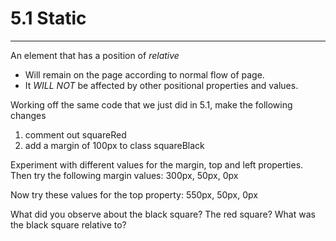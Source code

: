 # 5.1 Static

---

An element that has a position of *relative*

* Will remain on the page according to normal flow of page.
* It _WILL NOT_ be affected by other positional properties and values.

Working off the same code that we just did in 5.1, make the following changes

1. comment out squareRed
2. add a margin of 100px to class squareBlack

Experiment with different values for the margin, top and left properties. Then try the following margin values: 300px, 50px, 0px

Now try these values for the top property: 550px, 50px, 0px

What did you observe about the black square? The red square? What was the black square relative to?
